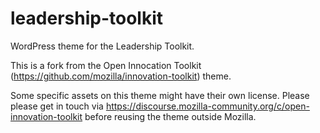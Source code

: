 # leadership-toolkit
WordPress theme for the Leadership Toolkit.

This is a fork from the Open Innocation Toolkit (https://github.com/mozilla/innovation-toolkit) theme.

Some specific assets on this theme might have their own license. Please please get in touch via https://discourse.mozilla-community.org/c/open-innovation-toolkit before reusing the theme outside Mozilla.

